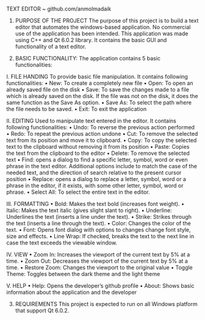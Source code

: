 TEXT EDITOR
						~ github.com/anmolmadaik
1.	PURPOSE OF THE PROJECT
The purpose of this project is to build a text editor that automates the windows-based application. No commercial use of the application has been intended. This application was made using C++ and Qt 6.0.2 library. It contains the basic GUI and functionality of a text editor.

2.	BASIC FUNCTIONALITY:
The application contains 5 basic functionalities:

I.	FILE HANDING
To provide basic file manipulation. It contains following functionalities:
•	New: To create a completely new file
•	Open: To open an already saved file on the disk
•	Save: To save the changes made to a file which is already saved on the disk. If the file was not on the disk, it does the same function as the Save As option.
•	Save As: To select the path where the file needs to be saved.
•	Exit: To exit the application

II.	EDITING
Used to manipulate text entered in the editor. It contains following functionalities:
•	Undo: To reverse the previous action performed
•	Redo: To repeat the previous action undone
•	Cut: To remove the selected text from its position and move it to clipboard.
•	Copy: To copy the selected text to the clipboard without removing it from its position
•	Paste: Copies the text from the clipboard to the editor
•	Delete: To remove the selected text
•	Find: opens a dialog to find a specific letter, symbol, word or even phrase in the text editor. Additional options include to match the case of the needed text, and the direction of search relative to the present cursor position
•	Replace: opens a dialog to replace a letter, symbol, word or a phrase in the editor, if it exists, with some other letter, symbol, word or phrase.
•	Select All: To select the entire text in the editor.

III.	FORMATTING
•	Bold: Makes the text bold (increases font weight). 
•	Italic: Makes the text italic (gives slight slant to right).
•	Underline: Underlines the text (inserts a line under the text).
•	Strike: Strikes through the text (inserts a line through the text).
•	Color: Changes the color of the text.
•	Font: Opens font dialog with options to changes change font style, size and effects.
•	Line Wrap: If checked, breaks the text to the next line in case the text exceeds the viewable window.

IV.	VIEW
•	Zoom In: Increases the viewport of the current text by 5% at a time.
•	Zoom Out: Decreases the viewport of the current text by 5% at a time.
•	Restore Zoom: Changes the viewport to the original value
•	Toggle Theme: Toggles between the dark theme and the light theme

V.	HELP
•	Help: Opens the developer’s github profile
•	About: Shows basic information about the application and the developer

3.	REQUIREMENTS
This project is expected to run on all Windows platform that support Qt 6.0.2.
